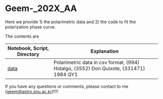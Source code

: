 # Geem-_202X_AA

Here we provide 1) the polarimetric data and 2) the code to fit the polarization phase curve.

The contents are

| Notebook, Script, Directory                                  | Explanation                                                  |
| ------------------------------------------------------------ | ------------------------------------------------------------ |
| [data](https://github.com/Geemjy/Geem-_202X_AA/tree/main/data) | Polarimetric data in csv format, (994) Hidalgo, (3552) Don Quixote, (331471) 1984 QY1 |



If you have any questions or comments, please contact to me (geem@astro.snu.ac.kr)!!!!
